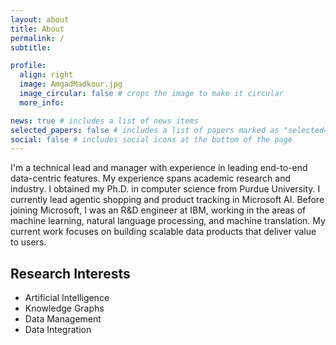 ```yaml
---
layout: about
title: About
permalink: /
subtitle:

profile:
  align: right
  image: AmgadMadkour.jpg
  image_circular: false # crops the image to make it circular
  more_info:

news: true # includes a list of news items
selected_papers: false # includes a list of papers marked as "selected={true}"
social: false # includes social icons at the bottom of the page
---
```


I'm a technical lead and manager with experience in leading end-to-end data-centric features. My experience spans academic research and industry. I obtained my Ph.D. in computer science from Purdue University. I currently lead agentic shopping and product tracking in Microsoft AI. Before joining Microsoft, I was an R&D engineer at IBM, working in the areas of machine learning, natural language processing, and machine translation. My current work focuses on building scalable data products that deliver value to users.

## Research Interests

- Artificial Intelligence
- Knowledge Graphs
- Data Management
- Data Integration
